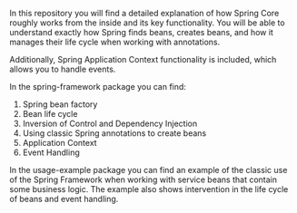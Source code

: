In this repository you will find a detailed explanation of how Spring Core roughly works from the inside 
and its key functionality. You will be able to understand exactly how Spring finds beans, creates beans, 
and how it manages their life cycle when working with annotations. 

Additionally, Spring Application Context functionality is included, which allows you to handle events.

In the spring-framework package you can find:
1. Spring bean factory
2. Bean life cycle
3. Inversion of Control and Dependency Injection
4. Using classic Spring annotations to create beans
5. Application Context
6. Event Handling

In the usage-example package you can find an example of the classic use of the Spring Framework 
when working with service beans that contain some business logic. The example also shows intervention 
in the life cycle of beans and event handling.